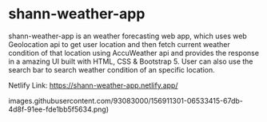 # shann-weather-app
shann-weather-app is an weather forecasting web app, which uses web Geolocation api to get user location and then fetch current weather condition of that location using AccuWeather api and provides the response in a amazing UI built with HTML, CSS & Bootstrap 5. User can also use the search bar to search weather condition of an specific location.

Netlify Link: https://shann-weather-app.netlify.app/

images.githubusercontent.com/93083000/156911301-06533415-67db-4d8f-91ee-fde1bb5f5634.png)
